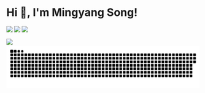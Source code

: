 # Hi 👋, I'm Mingyang Song!

[![](https://img.shields.io/badge/Google%20Scholar-4385FE.svg?&color=d6d6d6&style=flat-square&logo=google-scholar)](https://scholar.google.com/citations?hl=en&user=3aBZza8AAAAJ)
[![](https://img.shields.io/github/stars/nick7nlp?style=flat-square&logo=github&label=Stars&color=gray)](https://github.com/nick7nlp)
[![](https://komarev.com/ghpvc/?username=nick7nlp&style=flat-square)](https://github.com/nick7nlp)

<picture>
<source 
  srcset="https://github-readme-stats.vercel.app/api?username=nick7nlp&show_icons=True&theme=transparent"
  media="(prefers-color-scheme: dark)"
/>
<source
  srcset="https://github-readme-stats.vercel.app/api?username=nick7nlp&show_icons=true&theme=transparent"
  media="(prefers-color-scheme: light), (prefers-color-scheme: no-preference)"
/>
<img src="https://github-readme-stats.vercel.app/api?username=nick7nlp&show_icons=true&theme=transparent" />
</picture>

<picture>
  <source media="(prefers-color-scheme: dark)" srcset="https://raw.githubusercontent.com/nick7nlp/nick7nlp/output/github-contribution-grid-snake-dark.svg">
  <source media="(prefers-color-scheme: light)" srcset="https://raw.githubusercontent.com/nick7nlp/nick7nlp/output/github-contribution-grid-snake.svg">
  <img alt="github contribution grid snake animation" src="https://raw.githubusercontent.com/nick7nlp/nick7nlp/output/github-contribution-grid-snake.svg">
</picture>
<!---
- 👋 Hi, I’m @nick7nlp
- 👀 I’m interested in ...
- 🌱 I’m currently learning ...
- 💞️ I’m looking to collaborate on ...
- 📫 How to reach me ...
- 😄 Pronouns: ...
- ⚡ Fun fact: ...

nick7nlp/nick7nlp is a ✨ special ✨ repository because its `README.md` (this file) appears on your GitHub profile.
You can click the Preview link to take a look at your changes.
--->
